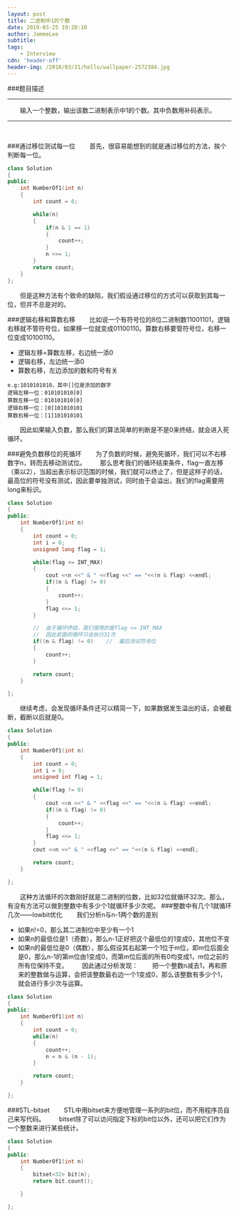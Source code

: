 ```yaml
---
layout: post
title: 二进制中1的个数
date: 2019-03-25 19:20:10
author: JammeLee
subtitle: 
tags: 
	- Interview
cdn: 'header-off'
header-img: /2018/03/31/hello/wallpaper-2572384.jpg
---
```


###题目描述
<br>
__________________________
&#8194;&#8194;&#8194;&#8194;输入一个整数，输出该数二进制表示中1的个数。其中负数用补码表示。
___________________________
<br>

###通过移位测试每一位
&#8194;&#8194;&#8194;&#8194;首先，很容易能想到的就是通过移位的方法，挨个判断每一位。
```c++
class Solution
{
public:
    int NumberOf1(int n)
    {
        int count = 0;

        while(n)
        {
            if(n & 1 == 1)
            {
                count++;
            }
            n >>= 1;
        }
        return count;
    }
};
```
&#8194;&#8194;&#8194;&#8194;但是这种方法有个致命的缺陷，我们假设通过移位的方式可以获取到其每一位，但并不总是对的。

###逻辑右移和算数右移
&#8194;&#8194;&#8194;&#8194;比如说一个有符号位的8位二进制数11001101，逻辑右移就不管符号位，如果移一位就变成01100110。算数右移要管符号位，右移一位变成10100110。
- 逻辑左移=算数左移，右边统一添0
- 逻辑右移，左边统一添0
- 算数右移，左边添加的数和符号有关
```
e.g:1010101010，其中[]位是添加的数字
逻辑左移一位：010101010[0]
算数左移一位：010101010[0]
逻辑右移一位：[0]101010101
算数右移一位：[1]101010101
```
&#8194;&#8194;&#8194;&#8194;因此如果输入负数，那么我们的算法简单的判断是不是0来终结，就会进入死循环。

###避免负数移位的死循环
&#8194;&#8194;&#8194;&#8194;为了负数的时候，避免死循环，我们可以不右移数字n，转而去移动测试位。
&#8194;&#8194;&#8194;&#8194;那么思考我们的循环结束条件，flag一直左移（乘以2），当超出表示标识范围的时候，我们就可以终止了，但是这样子的话，最高位的符号没有测试，因此要单独测试，同时由于会溢出，我们的flag需要用long来标识。
```c++
class Solution
{
public:
    int NumberOf1(int n)
    {
        int count = 0;
        int i = 0;
        unsigned long flag = 1;

        while(flag <= INT_MAX)
        {
            cout <<n <<" & " <<flag <<" == "<<(n & flag) <<endl;
            if((n & flag) != 0)
            {
                count++;
            }
            flag <<= 1;
        }

        //  由于循环终结，我们使用的是flag <= INT_MAX
        //  因此前面的循环只会执行31次
        if((n & flag) != 0)    //  最后测试符号位
        {
            count++;
        }

        return count;
    }

};
```
&#8194;&#8194;&#8194;&#8194;继续考虑，会发现循环条件还可以精简一下，如果数据发生溢出的话，会被截断，截断以后就是0。
```c++
class Solution
{
public:
    int NumberOf1(int n)
    {
        int count = 0;
        int i = 0;
        unsigned int flag = 1;

        while(flag != 0)
        {
            cout <<n <<" & " <<flag <<" == "<<(n & flag) <<endl;
            if((n & flag) != 0)
            {
                count++;
            }
            flag <<= 1;
        }
        cout <<n <<" & " <<flag <<" == "<<(n & flag) <<endl;

        return count;
    }

};
```
&#8194;&#8194;&#8194;&#8194;这种方法循环的次数刚好就是二进制的位数，比如32位就循环32次。那么，有没有方法可以做到整数中有多少个1就循环多少次呢。
###整数中有几个1就循环几次——lowbit优化
&#8194;&#8194;&#8194;&#8194;我们分析n与n-1两个数的差别
- 如果n!=0，那么其二进制位中至少有一个1
- 如果n的最低位是1（奇数），那么n-1正好把这个最低位的1变成0，其他位不变
- 如果n的最低位是0（偶数），那么假设其右起第一个1位于m位，即m位后面全是0，那么n-1的第m位由1变成0，而第m位后面的所有0均变成1，m位之前的所有位保持不变。
&#8194;&#8194;&#8194;&#8194;因此通过分析发现：
&#8194;&#8194;&#8194;&#8194;把一个整数n减去1，再和原来的整数做与运算，会把该整数最右边一个1变成0，那么该整数有多少个1，就会进行多少次与运算。

```c++
class Solution
{
public:
    int NumberOf1(int n)
    {
        int count = 0;
        while(n)
        {
            count++;
            n = n & (n - 1);
        }

        return count;
    }

};
```
###STL-bitset
&#8194;&#8194;&#8194;&#8194;STL中用bitset来方便地管理一系列的bit位，而不用程序员自己来写代码。
&#8194;&#8194;&#8194;&#8194;bitset除了可以访问指定下标的bit位以外，还可以把它们作为一个整数来进行某些统计。

```c++
class Solution
{
public:
    int NumberOf1(int n)
    {
        bitset<32> bit(n);
        return bit.count();

    }

};
```

